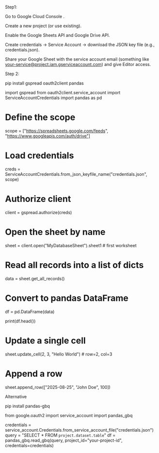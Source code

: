 Step1:

Go to Google Cloud Console
.

Create a new project (or use existing).

Enable the Google Sheets API and Google Drive API.

Create credentials → Service Account → download the JSON key file (e.g., credentials.json).

Share your Google Sheet with the service account email (something like your-service@project.iam.gserviceaccount.com) and give Editor access.


Step 2:

pip install gspread oauth2client pandas


import gspread
from oauth2client.service_account import ServiceAccountCredentials
import pandas as pd

# Define the scope
scope = ["https://spreadsheets.google.com/feeds",
         "https://www.googleapis.com/auth/drive"]

# Load credentials
creds = ServiceAccountCredentials.from_json_keyfile_name("credentials.json", scope)

# Authorize client
client = gspread.authorize(creds)

# Open the sheet by name
sheet = client.open("MyDatabaseSheet").sheet1  # first worksheet

# Read all records into a list of dicts
data = sheet.get_all_records()

# Convert to pandas DataFrame
df = pd.DataFrame(data)

print(df.head())


# Update a single cell
sheet.update_cell(2, 3, "Hello World")  # row=2, col=3

# Append a row
sheet.append_row(["2025-08-25", "John Doe", 100])




Alternative

pip install pandas-gbq

from google.oauth2 import service_account
import pandas_gbq

credentials = service_account.Credentials.from_service_account_file("credentials.json")
query = "SELECT * FROM `project.dataset.table`"
df = pandas_gbq.read_gbq(query, project_id="your-project-id", credentials=credentials)
